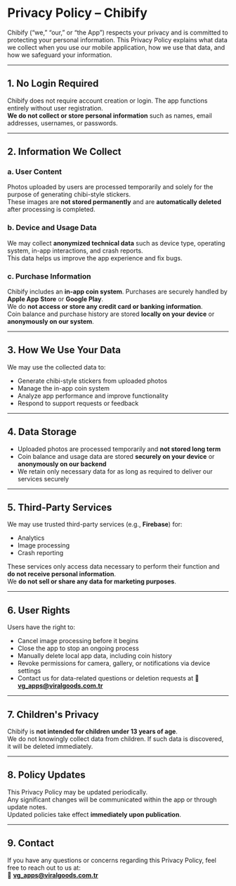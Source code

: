 # Privacy Policy – Chibify

Chibify (“we,” “our,” or “the App”) respects your privacy and is committed to protecting your personal information. This Privacy Policy explains what data we collect when you use our mobile application, how we use that data, and how we safeguard your information.

---

## 1. No Login Required

Chibify does not require account creation or login. The app functions entirely without user registration.  
**We do not collect or store personal information** such as names, email addresses, usernames, or passwords.

---

## 2. Information We Collect

### a. User Content  
Photos uploaded by users are processed temporarily and solely for the purpose of generating chibi-style stickers.  
These images are **not stored permanently** and are **automatically deleted** after processing is completed.

### b. Device and Usage Data  
We may collect **anonymized technical data** such as device type, operating system, in-app interactions, and crash reports.  
This data helps us improve the app experience and fix bugs.

### c. Purchase Information  
Chibify includes an **in-app coin system**. Purchases are securely handled by **Apple App Store** or **Google Play**.  
We do **not access or store any credit card or banking information**.  
Coin balance and purchase history are stored **locally on your device** or **anonymously on our system**.

---

## 3. How We Use Your Data

We may use the collected data to:

- Generate chibi-style stickers from uploaded photos  
- Manage the in-app coin system  
- Analyze app performance and improve functionality  
- Respond to support requests or feedback  

---

## 4. Data Storage

- Uploaded photos are processed temporarily and **not stored long term**  
- Coin balance and usage data are stored **securely on your device** or **anonymously on our backend**  
- We retain only necessary data for as long as required to deliver our services securely  

---

## 5. Third-Party Services

We may use trusted third-party services (e.g., **Firebase**) for:

- Analytics  
- Image processing  
- Crash reporting  

These services only access data necessary to perform their function and **do not receive personal information**.  
We **do not sell or share any data for marketing purposes**.

---

## 6. User Rights

Users have the right to:

- Cancel image processing before it begins  
- Close the app to stop an ongoing process  
- Manually delete local app data, including coin history  
- Revoke permissions for camera, gallery, or notifications via device settings  
- Contact us for data-related questions or deletion requests at 📧 **vg_apps@viralgoods.com.tr**  

---

## 7. Children's Privacy

Chibify is **not intended for children under 13 years of age**.  
We do not knowingly collect data from children. If such data is discovered, it will be deleted immediately.

---

## 8. Policy Updates

This Privacy Policy may be updated periodically.  
Any significant changes will be communicated within the app or through update notes.  
Updated policies take effect **immediately upon publication**.

---

## 9. Contact

If you have any questions or concerns regarding this Privacy Policy, feel free to reach out to us at:  
📧 **vg_apps@viralgoods.com.tr**
